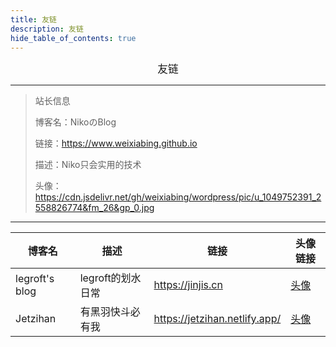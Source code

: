 ```yaml
---
title: 友链
description: 友链
hide_table_of_contents: true
---
```

<p align="center"><big>友链</big></p>

---

> 站长信息
>
> 博客名：NikoのBlog
>
> 链接：https://www.weixiabing.github.io
>
> 描述：Niko只会实用的技术
>
> 头像：https://cdn.jsdelivr.net/gh/weixiabing/wordpress/pic/u_1049752391_2558826774&fm_26&gp_0.jpg

---

| 博客名         | 描述              | 链接                          | 头像链接                                                  |
| -------------- | ----------------- | ----------------------------- | --------------------------------------------------------- |
| legroft's blog | legroft的划水日常 | https://jinjis.cn             | [头像](https://s1.ax1x.com/2020/07/09/Um6MJs.png)            |
| Jetzihan       | 有黑羽快斗必有我  | https://jetzihan.netlify.app/ | [头像](https://avatars.githubusercontent.com/u/83146544?v=4) |

